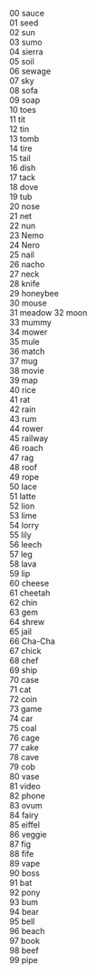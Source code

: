 00 sauce  
01 seed  
02 sun  
03 sumo  
04 sierra  
05 soil  
06 sewage  
07 sky  
08 sofa  
09 soap  
10 toes  
11 tit  
12 tin  
13 tomb  
14 tire  
15 tail  
16 dish  
17 tack  
18 dove  
19 tub  
20 nose  
21 net  
22 nun  
23 Nemo  
24 Nero  
25 nail  
26 nacho  
27 neck  
28 knife  
29 honeybee  
30 mouse  
31 meadow
32 moon  
33 mummy  
34 mower  
35 mule  
36 match  
37 mug  
38 movie  
39 map  
40 rice  
41 rat  
42 rain  
43 rum  
44 rower  
45 railway  
46 roach  
47 rag  
48 roof  
49 rope  
50 lace  
51 latte  
52 lion  
53 lime  
54 lorry  
55 lily  
56 leech  
57 leg  
58 lava  
59 lip  
60 cheese  
61 cheetah  
62 chin  
63 gem  
64 shrew  
65 jail  
66 Cha-Cha  
67 chick  
68 chef  
69 ship  
70 case  
71 cat  
72 coin  
73 game  
74 car  
75 coal  
76 cage  
77 cake  
78 cave  
79 cob  
80 vase  
81 video  
82 phone  
83 ovum  
84 fairy  
85 eiffel  
86 veggie  
87 fig  
88 fife  
89 vape  
90 boss  
91 bat  
92 pony  
93 bum  
94 bear  
95 bell  
96 beach  
97 book  
98 beef  
99 pipe